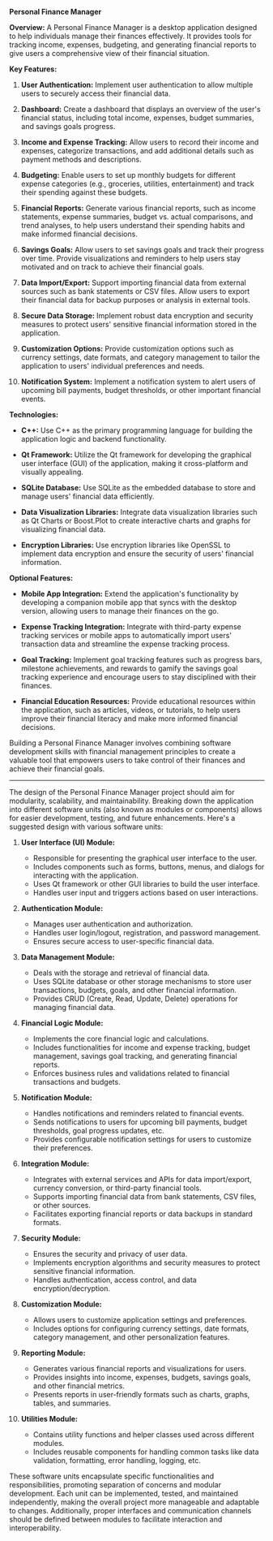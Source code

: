 **Personal Finance Manager**

**Overview:**
A Personal Finance Manager is a desktop application designed to help individuals manage their finances effectively. It provides tools for tracking income, expenses, budgeting, and generating financial reports to give users a comprehensive view of their financial situation.

**Key Features:**

1. **User Authentication:** Implement user authentication to allow multiple users to securely access their financial data.

2. **Dashboard:** Create a dashboard that displays an overview of the user's financial status, including total income, expenses, budget summaries, and savings goals progress.

3. **Income and Expense Tracking:** Allow users to record their income and expenses, categorize transactions, and add additional details such as payment methods and descriptions.

4. **Budgeting:** Enable users to set up monthly budgets for different expense categories (e.g., groceries, utilities, entertainment) and track their spending against these budgets.

5. **Financial Reports:** Generate various financial reports, such as income statements, expense summaries, budget vs. actual comparisons, and trend analyses, to help users understand their spending habits and make informed financial decisions.

6. **Savings Goals:** Allow users to set savings goals and track their progress over time. Provide visualizations and reminders to help users stay motivated and on track to achieve their financial goals.

7. **Data Import/Export:** Support importing financial data from external sources such as bank statements or CSV files. Allow users to export their financial data for backup purposes or analysis in external tools.

8. **Secure Data Storage:** Implement robust data encryption and security measures to protect users' sensitive financial information stored in the application.

9. **Customization Options:** Provide customization options such as currency settings, date formats, and category management to tailor the application to users' individual preferences and needs.

10. **Notification System:** Implement a notification system to alert users of upcoming bill payments, budget thresholds, or other important financial events.

**Technologies:**

- **C++:** Use C++ as the primary programming language for building the application logic and backend functionality.
  
- **Qt Framework:** Utilize the Qt framework for developing the graphical user interface (GUI) of the application, making it cross-platform and visually appealing.
  
- **SQLite Database:** Use SQLite as the embedded database to store and manage users' financial data efficiently.

- **Data Visualization Libraries:** Integrate data visualization libraries such as Qt Charts or Boost.Plot to create interactive charts and graphs for visualizing financial data.

- **Encryption Libraries:** Use encryption libraries like OpenSSL to implement data encryption and ensure the security of users' financial information.

**Optional Features:**

- **Mobile App Integration:** Extend the application's functionality by developing a companion mobile app that syncs with the desktop version, allowing users to manage their finances on the go.

- **Expense Tracking Integration:** Integrate with third-party expense tracking services or mobile apps to automatically import users' transaction data and streamline the expense tracking process.

- **Goal Tracking:** Implement goal tracking features such as progress bars, milestone achievements, and rewards to gamify the savings goal tracking experience and encourage users to stay disciplined with their finances.

- **Financial Education Resources:** Provide educational resources within the application, such as articles, videos, or tutorials, to help users improve their financial literacy and make more informed financial decisions.

Building a Personal Finance Manager involves combining software development skills with financial management principles to create a valuable tool that empowers users to take control of their finances and achieve their financial goals.




-------------------------------------------------------------------------------------





The design of the Personal Finance Manager project should aim for modularity, scalability, and maintainability. Breaking down the application into different software units (also known as modules or components) allows for easier development, testing, and future enhancements. Here's a suggested design with various software units:

1. **User Interface (UI) Module:**
   - Responsible for presenting the graphical user interface to the user.
   - Includes components such as forms, buttons, menus, and dialogs for interacting with the application.
   - Uses Qt framework or other GUI libraries to build the user interface.
   - Handles user input and triggers actions based on user interactions.

2. **Authentication Module:**
   - Manages user authentication and authorization.
   - Handles user login/logout, registration, and password management.
   - Ensures secure access to user-specific financial data.

3. **Data Management Module:**
   - Deals with the storage and retrieval of financial data.
   - Uses SQLite database or other storage mechanisms to store user transactions, budgets, goals, and other financial information.
   - Provides CRUD (Create, Read, Update, Delete) operations for managing financial data.

4. **Financial Logic Module:**
   - Implements the core financial logic and calculations.
   - Includes functionalities for income and expense tracking, budget management, savings goal tracking, and generating financial reports.
   - Enforces business rules and validations related to financial transactions and budgets.

5. **Notification Module:**
   - Handles notifications and reminders related to financial events.
   - Sends notifications to users for upcoming bill payments, budget thresholds, goal progress updates, etc.
   - Provides configurable notification settings for users to customize their preferences.

6. **Integration Module:**
   - Integrates with external services and APIs for data import/export, currency conversion, or third-party financial tools.
   - Supports importing financial data from bank statements, CSV files, or other sources.
   - Facilitates exporting financial reports or data backups in standard formats.

7. **Security Module:**
   - Ensures the security and privacy of user data.
   - Implements encryption algorithms and security measures to protect sensitive financial information.
   - Handles authentication, access control, and data encryption/decryption.

8. **Customization Module:**
   - Allows users to customize application settings and preferences.
   - Includes options for configuring currency settings, date formats, category management, and other personalization features.

9. **Reporting Module:**
   - Generates various financial reports and visualizations for users.
   - Provides insights into income, expenses, budgets, savings goals, and other financial metrics.
   - Presents reports in user-friendly formats such as charts, graphs, tables, and summaries.

10. **Utilities Module:**
    - Contains utility functions and helper classes used across different modules.
    - Includes reusable components for handling common tasks like data validation, formatting, error handling, logging, etc.

These software units encapsulate specific functionalities and responsibilities, promoting separation of concerns and modular development. Each unit can be implemented, tested, and maintained independently, making the overall project more manageable and adaptable to changes. Additionally, proper interfaces and communication channels should be defined between modules to facilitate interaction and interoperability.